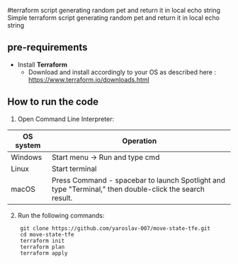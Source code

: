 #terraform script generating random pet and return it in local echo string
Simple terraform script generating random pet and return it in local echo string
 
## pre-requirements

- Install **Terraform**
    - Download and install accordingly to your OS as described here : https://www.terraform.io/downloads.html
	
## How to run the code
1. Open Command Line Interpreter: 

 OS system | Operation
 ------------ | -------------
| Windows | Start menu -> Run and type cmd |
| Linux  |Start terminal |
| macOS | Press Command - spacebar to launch Spotlight and type "Terminal," then double-click the search result. |

2. Run the following commands:
```
    git clone https://github.com/yaroslav-007/move-state-tfe.git
    cd move-state-tfe
    terraform init
    terraform plan
    terraform apply
```
